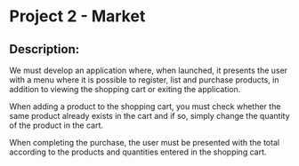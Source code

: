 # Project 2 - Market

## Description:

We must develop an application where, when launched, it presents the user with a menu where it is possible to register, list and purchase products, in addition to viewing the shopping cart or exiting the application.

When adding a product to the shopping cart, you must check whether the same product already exists in the cart and if so, simply change the quantity of the product in the cart.

When completing the purchase, the user must be presented with the total according to the products and quantities entered in the shopping cart.